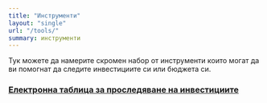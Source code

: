 ```yaml
---
title: "Инструменти"
layout: "single"
url: "/tools/"
summary: инструменти
---
```


Тук можете да намерите скромен набор от инструменти които могат да ви помогнат да следите инвестициите си или бюджета си.

### [Електронна таблица за проследяване на инвестициите](https://docs.google.com/spreadsheets/d/10NP_g5B92dxQUYdyeyhxWupoYTkOMtyMwxK81fMo0zY)
